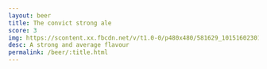```yaml
---
layout: beer
title: The convict strong ale
score: 3
img: https://scontent.xx.fbcdn.net/v/t1.0-0/p480x480/581629_10151602301103745_358423449_n.jpg?oh=509d67768f2f99c4f5454f59124c6cdf&oe=59187D86
desc: A strong and average flavour
permalink: /beer/:title.html
---
```

